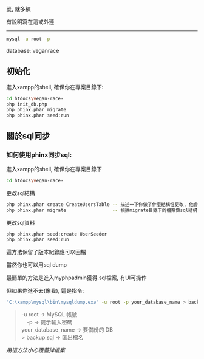 菜, 
就多練

有說明寫在這或外連

-----------------------------------------------------------------------

```bash
mysql -u root -p
```
database: veganrace

## 初始化

進入xampp的shell, 確保你在專案目錄下:
```bash
cd htdocs\vegan-race-
php init_db.php          
php phinx.phar migrate   
php phinx.phar seed:run
```

## 關於sql同步


### 如何使用phinx同步sql:

進入xampp的shell, 確保你在專案目錄下
```bash
cd htdocs\vegan-race-
```

更改sql結構
```bash
php phinx.phar create CreateUsersTable -- 描述一下你做了什麼結構性更改, 他會在migrate目錄下創建一個帶有該名稱的migrate檔案, 已經寫了一個範例在該目錄下, 照著寫即可
php phinx.phar migrate                 -- 根據migrate目錄下的檔案做sql結構的更改, 如果要同步直接跑這行
```

更改sql資料
```bash
php phinx.phar seed:create UserSeeder
php phinx.phar seed:run
```

這方法保留了版本紀錄應可以回檔


當然你也可以用sql dump

最簡單的方法是進入myphpadmin獲得.sql檔案, 有UI可操作

但如果你進不去(像我), 這是指令:
```bash
"C:\xampp\mysql\bin\mysqldump.exe" -u root -p your_database_name > backup.sql
```


> -u root → MySQL 帳號 <br>
>　-p → 提示輸入密碼 <br>
> your_database_name → 要備份的 DB <br>
> \> backup.sql → 匯出檔名 <br>


*用這方法小心覆蓋掉檔案*
